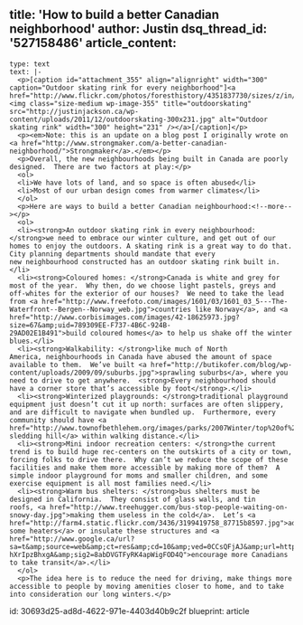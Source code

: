 title: 'How to build a better Canadian neighborhood'
author: Justin
dsq_thread_id: '527158486'
article_content:
  -
    type: text
    text: |-
      <p>[caption id="attachment_355" align="alignright" width="300" caption="Outdoor skating rink for every neighborhood"]<a href="http://www.flickr.com/photos/foresthistory/4351837730/sizes/z/in/photostream/"><img class="size-medium wp-image-355" title="outdoorskating" src="http://justinjackson.ca/wp-content/uploads/2011/12/outdoorskating-300x231.jpg" alt="Outdoor skating rink" width="300" height="231" /></a>[/caption]</p>
      <p><em>Note: this is an update on a blog post I originally wrote on <a href="http://www.strongmaker.com/a-better-canadian-neighborhood/">Strongmaker</a>.</em></p>
      <p>Overall, the new neighbourhoods being built in Canada are poorly designed.  There are two factors at play:</p>
      <ol>
      <li>We have lots of land, and so space is often abused</li>
      <li>Most of our urban design comes from warmer climates</li>
      </ol>
      <p>Here are ways to build a better Canadian neighbourhood:<!--more--></p>
      <ol>
      <li><strong>An outdoor skating rink in every neighbourhood: </strong>we need to embrace our winter culture, and get out of our homes to enjoy the outdoors. A skating rink is a great way to do that. City planning departments should mandate that every new neighbourhood constructed has an outdoor skating rink built in.</li>
      <li><strong>Coloured homes: </strong>Canada is white and grey for most of the year.  Why then, do we choose light pastels, greys and off-whites for the exterior of our houses?  We need to take the lead from <a href="http://www.freefoto.com/images/1601/03/1601_03_5---The-Waterfront--Bergen--Norway_web.jpg">countries like Norway</a>, and <a href="http://www.corbisimages.com/images/42-18625973.jpg?size=67&amp;uid=789309EE-F737-4B6C-924B-29AD02E1B491">build coloured homes</a> to help us shake off the winter blues.</li>
      <li><strong>Walkability: </strong>like much of North America, neighbourhoods in Canada have abused the amount of space available to them.  We’ve built <a href="http://butikofer.com/blog/wp-content/uploads/2009/09/suburbs.jpg">sprawling suburbs</a>, where you need to drive to get anywhere.  <strong>Every neighbourhood should have a corner store that’s accessible by foot</strong>.</li>
      <li><strong>Winterized playgrounds: </strong>traditional playground equipment just doesn’t cut it up north: surfaces are often slippery, and are difficult to navigate when bundled up.  Furthermore, every community should have <a href="http://www.townofbethlehem.org/images/parks/2007Winter/top%20of%20sledding%20hill%202.jpg">a sledding hill</a> within walking distance.</li>
      <li><strong>Mini indoor recreation centers: </strong>the current trend is to build huge rec-centers on the outskirts of a city or town, forcing folks to drive there.  Why can’t we reduce the scope of these facilities and make them more accessible by making more of them?  A simple indoor playground for moms and smaller children, and some exercise equipment is all most families need.</li>
      <li><strong>Warm bus shelters: </strong>bus shelters must be designed in California.  They consist of glass walls, and tin roofs, <a href="http://www.treehugger.com/bus-stop-people-waiting-on-snowy-day.jpg">making them useless in the cold</a>.  Let’s <a href="http://farm4.static.flickr.com/3436/3199419758_87715b8597.jpg">add some heaters</a> or insulate these structures and <a href="http://www.google.ca/url?sa=t&amp;source=web&amp;ct=res&amp;cd=10&amp;ved=0CCsQFjAJ&amp;url=http%3A%2F%2Fwww.actiontransport.ca%2Fissuepapers%2FIP4.pdf&amp;rct=j&amp;q=how+many+canadians+take+public+transit&amp;ei=N03jStLQEYnyMbyVuLsB&amp;usg=AFQjCNGUG01SRXBKQy_ejc-hXrIpzBhxgA&amp;sig2=8abDVGTFyRK4apWigFOD4Q">encourage more Canadians to take transit</a>.</li>
      </ol>
      <p>The idea here is to reduce the need for driving, make things more accessible to people by moving amenities closer to home, and to take into consideration our long winters.</p>
id: 30693d25-ad8d-4622-971e-4403d40b9c2f
blueprint: article
